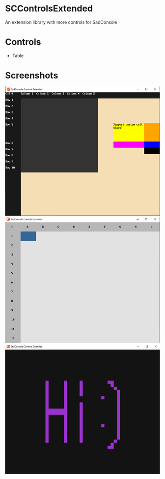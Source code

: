 # SCControlsExtended
An extension library with more controls for SadConsole

# Controls

- Table

# Screenshots

![SCControlsExtended](/SCControlsExtended.Visualizer/Screenshots/FunctionalityExample.png)
![SCControlsExtended](/SCControlsExtended.Visualizer/Screenshots/ExcelExample.png)
![SCControlsExtended](/SCControlsExtended.Visualizer/Screenshots/DrawingExample.png)
